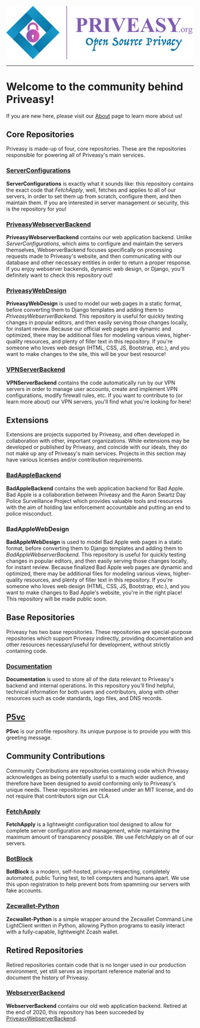 ![](https://raw.githubusercontent.com/P5vc/Documentation/main/Logo/Priveasy%20%3Ev4/PNGs/Priveasy%20Logo%20with%20URL%20BG-Transparent.png)

------------

# Welcome to the community behind Priveasy!

If you are new here, please visit our [About](https://github.com/P5vc/Documentation/blob/main/About/About.md#overview "About") page to learn more about us!

## Core Repositories

Priveasy is made-up of four, core repositories. These are the repositories responsible for powering all of Priveasy's main services.

### [ServerConfigurations](https://github.com/P5vc/ServerConfigurations "ServerConfigurations")

**ServerConfigurations** is exactly what it sounds like: this repository contains the exact code that *FetchApply*, well, fetches and applies to all of our servers, in order to set them up from scratch, configure them, and then maintain them. If you are interested in server management or security, this is the repository for you!

### [PriveasyWebserverBackend](https://github.com/P5vc/PriveasyWebserverBackend "PriveasyWebserverBackend")

**PriveasyWebserverBackend** contains our web application backend. Unlike *ServerConfigurations*, which aims to configure and maintain the servers themselves, WebserverBackend focuses specifically on processing requests made to Priveasy's website, and then communicating with our database and other necessary entities in order to return a proper response. If you enjoy webserver backends, dynamic web design, or Django, you'll definitely want to check this repository out!

### [PriveasyWebDesign](https://github.com/P5vc/PriveasyWebDesign "PriveasyWebDesign")

**PriveasyWebDesign** is used to model our web pages in a static format, before converting them to Django templates and adding them to *PriveasyWebserverBackend*. This repository is useful for quickly testing changes in popular editors, and then easily serving those changes locally, for instant review. Because our official web pages are dynamic and optimized, there may be additional files for modeling various views, higher-quality resources, and plenty of filler text in this repository. If you're someone who loves web design (HTML, CSS, JS, Bootstrap, etc.), and you want to make changes to the site, this will be your best resource!

### [VPNServerBackend](https://github.com/P5vc/VPNServerBackend "VPNServerBackend")

**VPNServerBackend** contains the code automatically run by our VPN servers in order to manage user accounts, create and implement VPN configurations, modify firewall rules, etc. If you want to contribute to (or learn more about) our VPN servers, you'll find what you're looking for here!

## Extensions

Extensions are projects supported by Priveasy, and often developed in collaboration with other, important organizations. While extensions may be developed or published by Priveasy, and coincide with our ideals, they do not make up any of Priveasy's main services. Projects in this section may have various licenses and/or contribution requirements.

### [BadAppleBackend](https://github.com/P5vc/BadAppleBackend "BadAppleBackend")

**BadAppleBackend** contains the web application backend for Bad Apple. Bad Apple is a collaboration between Priveasy and the Aaron Swartz Day Police Surveillance Project which provides valuable tools and resources with the aim of holding law enforcement accountable and putting an end to police misconduct.

### BadAppleWebDesign

**BadAppleWebDesign** is used to model Bad Apple web pages in a static format, before converting them to Django templates and adding them to *BadAppleWebserverBackend*. This repository is useful for quickly testing changes in popular editors, and then easily serving those changes locally, for instant review. Because finalized Bad Apple web pages are dynamic and optimized, there may be additional files for modeling various views, higher-quality resources, and plenty of filler text in this repository. If you're someone who loves web design (HTML, CSS, JS, Bootstrap, etc.), and you want to make changes to Bad Apple's website, you're in the right place! This repository will be made public soon.

## Base Repositories

Priveasy has two base repositories. These repositories are special-purpose repositories which support Priveasy indirectly, providing documentation and other resources necessary/useful for development, without strictly containing code.

### [Documentation](https://github.com/P5vc/Documentation "Documentation")

**Documentation** is used to store all of the data relevant to Priveasy's backend and internal operations. In this repository you'll find helpful, technical information for both users and contributors, along with other resources such as code standards, logo files, and DNS records.

## [P5vc](https://github.com/P5vc/P5vc "P5vc")

**P5vc** is our profile repository. Its unique purpose is to provide you with this greeting message.

## Community Contributions

Community Contributions are repositories containing code which Priveasy acknowledges as being potentially useful to a much wider audience, and therefore have been designed to avoid conforming only to Priveasy's unique needs. These repositories are released under an MIT license, and do not require that contributors sign our CLA.

### [FetchApply](https://github.com/P5vc/FetchApply "FetchApply")

**FetchApply** is a lightweight configuration tool designed to allow for complete server configuration and management, while maintaining the maximum amount of transparency possible. We use FetchApply on all of our servers.

### [BotBlock](https://github.com/P5vc/BotBlock "BotBlock")

**BotBlock** is a modern, self-hosted, privacy-respecting, completely automated, public Turing test, to tell computers and humans apart. We use this upon registration to help prevent bots from spamming our servers with fake accounts.

### [Zecwallet-Python](https://github.com/P5vc/Zecwallet-Python "Zecwallet-Python")

**Zecwallet-Python** is a simple wrapper around the Zecwallet Command Line LightClient written in Python, allowing Python programs to easily interact with a fully-capable, lightweight Zcash wallet.

## Retired Repositories

Retired repositories contain code that is no longer used in our production environment, yet still serves as important reference material and to document the history of Priveasy.

### [WebserverBackend](https://github.com/P5vc/WebserverBackend "WebserverBackend")

**WebserverBackend** contains our old web application backend. Retired at the end of 2020, this repository has been succeeded by [PriveasyWebserverBackend](https://github.com/P5vc/PriveasyWebserverBackend "PriveasyWebserverBackend").
